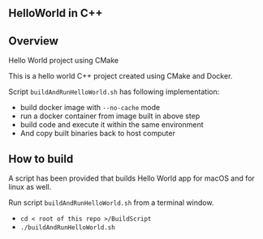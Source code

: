 ## HelloWorld in C++

## Overview

Hello World project using CMake

This is a hello world C++ project created using CMake and Docker.

Script `buildAndRunHelloWorld.sh` has following implementation:

- build docker image with `--no-cache` mode 
- run a docker container from image built in above step 
- build code and execute it within the same environment
- And copy built binaries back to host computer


## How to build
A script has been provided that builds Hello World app for macOS and for linux as well.

Run script `buildAndRunHelloWorld.sh` from a terminal window.
- `cd < root of this repo >/BuildScript`
- `./buildAndRunHelloWorld.sh` 
